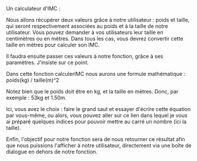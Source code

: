 Un calculateur d'IMC :

Nous allons récupérer deux valeurs grâce à notre utilisateur : poids et taille, qui seront respectivement associées au poids et à la taille de notre utilisateur. 
Vous pouvez demander à vos utilisateurs leur taille en centimètres ou en mètres. 
Dans tous les cas, vous devrez convertir cette taille en mètres pour calculer son IMC.

Il faudra ensuite passer ces valeurs à notre fonction, grâce à ses paramètres. J'insiste sur ce point.

Dans cette fonction calculerIMC nous aurons une formule mathématique : poids(kg) / taille(m)^2


Notez bien que le poids doit être en kg, et la taille en mètres. 
Donc, par exemple : 53kg et 1.50m.


Ici, vous avez le choix : faire le grand saut et essayer d'écrire cette équation par vous-même, ou alors, vous pouvez aller sur ce lien dans lequel je vous ai préparé quelques indices pour pouvoir mettre au carré un nombre (ici la taille).



Enfin, l'objectif pour notre fonction sera de nous retourner ce résultat afin que nous puissions l'afficher à notre utilisateur, directement via une boîte de dialogue en dehors de notre fonction.

